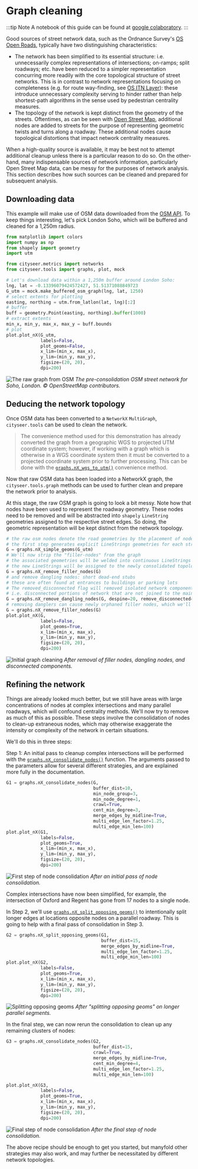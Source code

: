# Graph cleaning

:::tip Note
A notebook of this guide can be found at [google colaboratory](https://colab.research.google.com/github/cityseer/cityseer/blob/master/demo_notebooks/graph_cleaning.ipynb).
:::

Good sources of street network data, such as the Ordnance Survey's [OS Open Roads](https://www.ordnancesurvey.co.uk/business-and-government/products/os-open-roads.html), typically have two distinguishing characteristics:

- The network has been simplified to its essential structure: i.e. unnecessarily complex representations of intersections; on-ramps; split roadways; etc. have been reduced to a simpler representation concurring more readily with the core topological structure of street networks. This is in contrast to network representations focusing on completeness (e.g. for route way-finding, see [OS ITN Layer](https://www.ordnancesurvey.co.uk/business-and-government/help-and-support/products/itn-layer.html)): these introduce unnecessary complexity serving to hinder rather than help shortest-path algorithms in the sense used by pedestrian centrality measures.
- The topology of the network is kept distinct from the geometry of the streets. Oftentimes, as can be seen with [Open Street Map](https://www.openstreetmap.org), additional nodes are added to streets for the purpose of representing geometric twists and turns along a roadway. These additional nodes cause topological distortions that impact network centrality measures.

When a high-quality source is available, it may be best not to attempt additional cleanup unless there is a particular reason to do so. On the other-hand, many indispensable sources of network information, particularly Open Street Map data, can be messy for the purposes of network analysis. This section describes how such sources can be cleaned and prepared for subsequent analysis.

## Downloading data

This example will make use of OSM data downloaded from the [OSM API](https://wiki.openstreetmap.org/wiki/API). To keep things interesting, let's pick London Soho, which will be buffered and cleaned for a 1,250m radius.

```python
from matplotlib import colors
import numpy as np
from shapely import geometry
import utm

from cityseer.metrics import networks
from cityseer.tools import graphs, plot, mock

# Let's download data within a 1,250m buffer around London Soho:
lng, lat = -0.13396079424572427, 51.51371088849723
G_utm = mock.make_buffered_osm_graph(lng, lat, 1250)
# select extents for plotting
easting, northing = utm.from_latlon(lat, lng)[:2]
# buffer
buff = geometry.Point(easting, northing).buffer(1000)
# extract extents
min_x, min_y, max_x, max_y = buff.bounds
# plot
plot.plot_nX(G_utm,
             labels=False,
             plot_geoms=False,
             x_lim=(min_x, max_x),
             y_lim=(min_y, max_y),
             figsize=(20, 20),
             dpi=200)
```

![The raw graph from OSM](../.vitepress/plots/images/graph_cleaning_1.png)
_The pre-consolidation OSM street network for Soho, London. © OpenStreetMap contributors._

## Deducing the network topology

Once OSM data has been converted to a `NetworkX` `MultiGraph`, `cityseer.tools` can be used to clean the network.

> The convenience method used for this demonstration has already converted the graph from a geographic WGS to projected UTM coordinate system; however, if working with a graph which is otherwise in a WGS coordinate system then it must be converted to a projected coordinate system prior to further processing. This can be done with the [`graphs.nX_wgs_to_utm()`](/tools/graphs.html#nx-wgs-to-utm) convenience method.

Now that raw OSM data has been loaded into a NetworkX graph, the `cityseer.tools.graph` methods can be used to further clean and prepare the network prior to analysis.

At this stage, the raw OSM graph is going to look a bit messy. Note how that nodes have been used to represent the roadway geometry. These nodes need to be removed and will be abstracted into `shapely` `LineString` geometries assigned to the respective street edges. So doing, the geometric representation will be kept distinct from the network topology.

```py
# the raw osm nodes denote the road geometries by the placement of nodes
# the first step generates explicit LineStrings geometries for each street edge
G = graphs.nX_simple_geoms(G_utm)
# We'll now strip the "filler-nodes" from the graph
# the associated geometries will be welded into continuous LineStrings
# the new LineStrings will be assigned to the newly consolidated topological links
G = graphs.nX_remove_filler_nodes(G)
# and remove dangling nodes: short dead-end stubs
# these are often found at entrances to buildings or parking lots
# The removed_disconnected flag will removed isolated network components
# i.e. disconnected portions of network that are not joined to the main street network
G = graphs.nX_remove_dangling_nodes(G, despine=20, remove_disconnected=True)
# removing danglers can cause newly orphaned filler nodes, which we'll remove for good measure
G = graphs.nX_remove_filler_nodes(G)
plot.plot_nX(G,
             labels=False,
             plot_geoms=True,
             x_lim=(min_x, max_x),
             y_lim=(min_y, max_y),
             figsize=(20, 20),
             dpi=200)
```

![Initial graph cleaning](../.vitepress/plots/images/graph_cleaning_2.png)
_After removal of filler nodes, dangling nodes, and disconnected components._

## Refining the network

Things are already looked much better, but we still have areas with large concentrations of nodes at complex intersections and many parallel roadways, which will confound centrality methods. We'll now try to remove as much of this as possible. These steps involve the consolidation of nodes to clean-up extraneous nodes, which may otherwise exaggerate the intensity or complexity of the network in certain situations.

We'll do this in three steps:

Step 1: An initial pass to cleanup complex intersections will be performed with the [`graphs.nX_consolidate_nodes()`](/tools/graphs.html#nx-consolidate-nodes) function. The arguments passed to the parameters allow for several different strategies, and are explained more fully in the documentation.

```py
G1 = graphs.nX_consolidate_nodes(G,
                                 buffer_dist=10,
                                 min_node_group=3,
                                 min_node_degree=1,
                                 crawl=True,
                                 cent_min_degree=3,
                                 merge_edges_by_midline=True,
                                 multi_edge_len_factor=1.25,
                                 multi_edge_min_len=100)
plot.plot_nX(G1,
             labels=False,
             plot_geoms=True,
             x_lim=(min_x, max_x),
             y_lim=(min_y, max_y),
             figsize=(20, 20),
             dpi=200)
```

![First step of node consolidation](../.vitepress/plots/images/graph_cleaning_3.png)
_After an initial pass of node consolidation._

Complex intersections have now been simplified, for example, the intersection of Oxford and Regent has gone from 17 nodes to a single node.

In Step 2, we'll use [`graphs.nX_split_opposing_geoms()`](/tools/graphs.html#nX-split-opposing-geoms) to intentionally split longer edges at locations opposite nodes on a parallel roadway. This is going to help with a final pass of consolidation in Step 3.

```py
G2 = graphs.nX_split_opposing_geoms(G1,
                                    buffer_dist=15,
                                    merge_edges_by_midline=True,
                                    multi_edge_len_factor=1.25,
                                    multi_edge_min_len=100)
plot.plot_nX(G2,
             labels=False,
             plot_geoms=True,
             x_lim=(min_x, max_x),
             y_lim=(min_y, max_y),
             figsize=(20, 20),
             dpi=200)
```

![Splitting opposing geoms](../.vitepress/plots/images/graph_cleaning_4.png)
_After "splitting opposing geoms" on longer parallel segments._

In the final step, we can now rerun the consolidation to clean up any remaining clusters of nodes:

```py
G3 = graphs.nX_consolidate_nodes(G2,
                                 buffer_dist=15,
                                 crawl=True,
                                 merge_edges_by_midline=True,
                                 cent_min_degree=4,
                                 multi_edge_len_factor=1.25,
                                 multi_edge_min_len=100)

plot.plot_nX(G3,
             labels=False,
             plot_geoms=True,
             x_lim=(min_x, max_x),
             y_lim=(min_y, max_y),
             figsize=(20, 20),
             dpi=200)
```

![Final step of node consolidation](../.vitepress/plots/images/graph_cleaning_5.png)
_After the final step of node consolidation._

The above recipe should be enough to get you started, but manyfold other strategies may also work, and may further be necessitated by different network topologies.
